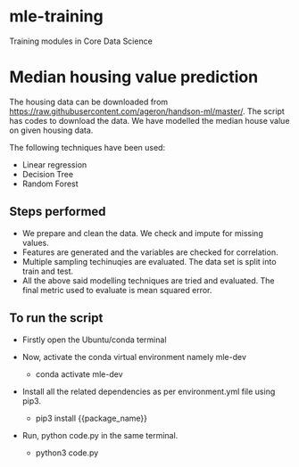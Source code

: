 # mle-training
Training modules in Core Data Science

# Median housing value prediction

The housing data can be downloaded from https://raw.githubusercontent.com/ageron/handson-ml/master/. The script has codes to download the data. We have modelled the median house value on given housing data. 

The following techniques have been used: 

 - Linear regression
 - Decision Tree
 - Random Forest

## Steps performed
 - We prepare and clean the data. We check and impute for missing values.
 - Features are generated and the variables are checked for correlation.
 - Multiple sampling techinuqies are evaluated. The data set is split into train and test.
 - All the above said modelling techniques are tried and evaluated. The final metric used to evaluate is mean squared error.

## To run the script
- Firstly open the Ubuntu/conda terminal 
- Now, activate the conda virtual environment namely mle-dev 
  
  - conda activate mle-dev

- Install all the related dependencies as per environment.yml file using pip3.
  - pip3 install {{package_name}}

- Run, python code.py in the same terminal. 
  - python3 code.py
